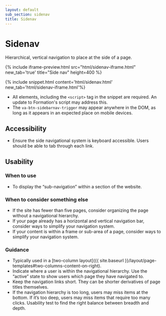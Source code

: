 ```yaml
---
layout: default
sub_section: sidenav
title: Sidenav
---
```


# Sidenav

<p class="va-introtext">Hierarchical, vertical navigation to place at the side of a page.</p>

{% include iframe-preview.html src="html/sidenav-iframe.html" new_tab='true' title="Side nav" height=400 %}

{% include snippet.html content='html/sidenav.html' new_tab='html/sidenav-iframe.html'%}

* All elements, including the `<script>` tag in the snippet are required. An update to Formation's script may address this.
* The `va-btn-sidebarnav-trigger` may appear anywhere in the DOM, as long as it appears in an expected place on mobile devices.


## Accessibility
* Ensure the side navigational system is keyboard accessible. Users should be able to tab through each link.

## Usability

### When to use
* To display the “sub-navigation” within a section of the website.

### When to consider something else
* If the site has fewer than five pages, consider organizing the page without a navigational hierarchy.
* If your page already has a horizontal and vertical navigation bar, consider ways to simplify your navigation system.
* If your content is within a frame or sub-area of a page, consider ways to simplify your navigation system.

### Guidance
* Typically used in a [two-column layout]({{ site.baseurl }}/layout/page-templates#two-columns-content-on-right).
* Indicate where a user is within the navigational hierarchy. Use the “active” state to show users which page they have navigated to.
* Keep the navigation links short. They can be shorter derivatives of page titles themselves.
* If the navigation hierarchy is too long, users may miss items at the bottom. If it’s too deep, users may miss items that require too many clicks. Usability test to find the right balance between breadth and depth.
